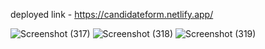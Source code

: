 deployed link - https://candidateform.netlify.app/



![Screenshot (317)](https://github.com/Kumarijaya123/candidate-form/assets/81750694/0f9142eb-02d2-4b66-bd16-e006ff87341b)
![Screenshot (318)](https://github.com/Kumarijaya123/candidate-form/assets/81750694/f083a174-e62a-4c79-ba4c-52a25a9783ce)
![Screenshot (319)](https://github.com/Kumarijaya123/candidate-form/assets/81750694/49a9a030-5225-4553-bbe2-5b9d5337c0c1)
